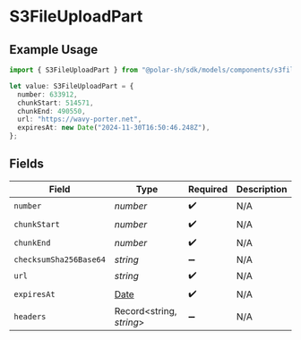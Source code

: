 # S3FileUploadPart

## Example Usage

```typescript
import { S3FileUploadPart } from "@polar-sh/sdk/models/components/s3fileuploadpart.js";

let value: S3FileUploadPart = {
  number: 633912,
  chunkStart: 514571,
  chunkEnd: 490550,
  url: "https://wavy-porter.net",
  expiresAt: new Date("2024-11-30T16:50:46.248Z"),
};
```

## Fields

| Field                                                                                         | Type                                                                                          | Required                                                                                      | Description                                                                                   |
| --------------------------------------------------------------------------------------------- | --------------------------------------------------------------------------------------------- | --------------------------------------------------------------------------------------------- | --------------------------------------------------------------------------------------------- |
| `number`                                                                                      | *number*                                                                                      | :heavy_check_mark:                                                                            | N/A                                                                                           |
| `chunkStart`                                                                                  | *number*                                                                                      | :heavy_check_mark:                                                                            | N/A                                                                                           |
| `chunkEnd`                                                                                    | *number*                                                                                      | :heavy_check_mark:                                                                            | N/A                                                                                           |
| `checksumSha256Base64`                                                                        | *string*                                                                                      | :heavy_minus_sign:                                                                            | N/A                                                                                           |
| `url`                                                                                         | *string*                                                                                      | :heavy_check_mark:                                                                            | N/A                                                                                           |
| `expiresAt`                                                                                   | [Date](https://developer.mozilla.org/en-US/docs/Web/JavaScript/Reference/Global_Objects/Date) | :heavy_check_mark:                                                                            | N/A                                                                                           |
| `headers`                                                                                     | Record<string, *string*>                                                                      | :heavy_minus_sign:                                                                            | N/A                                                                                           |